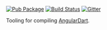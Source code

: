 [![Pub Package](https://img.shields.io/pub/v/ngcompiler.svg)](https://pub.dev/packages/ngcompiler)
[![Build Status](https://img.shields.io/github/workflow/status/angulardart-community/angular/Dart%20CI)](https://github.com/angulardart-community/angular/actions/workflows/dart.yml)
[![Gitter](https://img.shields.io/gitter/room/angulardart/community)](https://gitter.im/angulardart/community)

Tooling for compiling [AngularDart](https://pub.dev/packages/angular).
